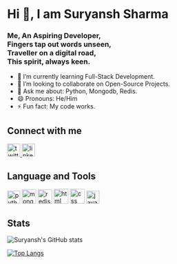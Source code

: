 <h1> Hi 👋, I am Suryansh Sharma </h1>

<h3>
  Me, An Aspiring Developer,<br>
  Fingers tap out words unseen,<br>
  Traveller on a digital road,<br>
  This spirit, always keen.<br>
</h3>

- 🌱 I’m currently learning Full-Stack Development.
- 👯 I’m looking to collaborate on Open-Source Projects. 
- 💬 Ask me about: Python, Mongodb, Redis.
- 😄 Pronouns: He/Him
- ⚡ Fun fact: My code works.

<h2>Connect with me</h2>

<a href="https://twitter.com/Suryanshsh22" target="_blank">
  <img src="https://upload.wikimedia.org/wikipedia/commons/6/6f/Logo_of_Twitter.svg" alt="twitter" height="30"/>
</a>
<a href="https://www.linkedin.com/in/suryansh-sharma-a5209a28a" target="_blank">
  <img src="https://upload.wikimedia.org/wikipedia/commons/thumb/f/f8/LinkedIn_icon_circle.svg/2048px-LinkedIn_icon_circle.svg.png" alt="linkedin" height="30"/>
</a>

<h2>Language and Tools </h2>

<div>
<img src="https://upload.wikimedia.org/wikipedia/commons/thumb/c/c3/Python-logo-notext.svg/1024px-Python-logo-notext.svg.png" height="30" alt="python"/>
<img src="https://cdn.iconscout.com/icon/free/png-512/free-mongodb-5-1175140.png?f=webp&w=512" height="33" alt="mongodb"/>
<img src="https://cdn4.iconfinder.com/data/icons/redis-2/1451/Untitled-2-512.png" height="33" alt="redis"/>
<img src="https://upload.wikimedia.org/wikipedia/commons/thumb/6/61/HTML5_logo_and_wordmark.svg/1280px-HTML5_logo_and_wordmark.svg.png" height="34" alt="html"/>
<img src="https://upload.wikimedia.org/wikipedia/commons/thumb/d/d5/CSS3_logo_and_wordmark.svg/800px-CSS3_logo_and_wordmark.svg.png" height="34" alt="css"/>
<img src="https://upload.wikimedia.org/wikipedia/commons/thumb/9/99/Unofficial_JavaScript_logo_2.svg/1280px-Unofficial_JavaScript_logo_2.svg.png" height="30" alt="javascript"/>
</div>

<h2>Stats</h2>

![Suryansh's GitHub stats](https://github-readme-stats.vercel.app/api?username=suryansh2002&show_icons=true&theme=radical)

[![Top Langs](https://github-readme-stats.vercel.app/api/top-langs/?username=Suryansh2002&layout=compact&theme=dark&size_weight=0.4&count_weight=0.5)](https://github.com/Suryansh2002/github-readme-stats)
